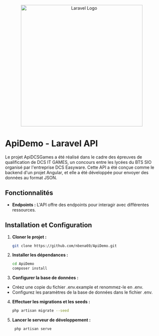 <p align="center"><a href="https://laravel.com" target="_blank"><img src="https://raw.githubusercontent.com/laravel/art/master/logo-lockup/5%20SVG/2%20CMYK/1%20Full%20Color/laravel-logolockup-cmyk-red.svg" width="400" alt="Laravel Logo"></a></p>

# ApiDemo - Laravel API

Le projet ApiDCSGames a été réalisé dans le cadre des épreuves de qualification de DCS IT GAMES, un concours entre les lycées du BTS SIO organisé par l'entreprise DCS Easyware. Cette API a été conçue comme le backend d'un projet Angular, et elle a été développée pour envoyer des données au format JSON.

## Fonctionnalités

- **Endpoints :** L'API offre des endpoints pour interagir avec différentes ressources.

## Installation et Configuration

1. **Cloner le projet :**
   ```bash
   git clone https://github.com/nbena69/ApiDemo.git

2. **Installer les dépendances :**
   ```bash
   cd ApiDemo
   composer install

3. **Configurer la base de données :**
- Créez une copie du fichier .env.example et renommez-le en .env.
- Configurez les paramètres de la base de données dans le fichier .env.

4. **Effectuer les migrations et les seeds :**
   ```bash
   php artisan migrate --seed

5. **Lancer le serveur de développement :**
   ```bash
    php artisan serve
